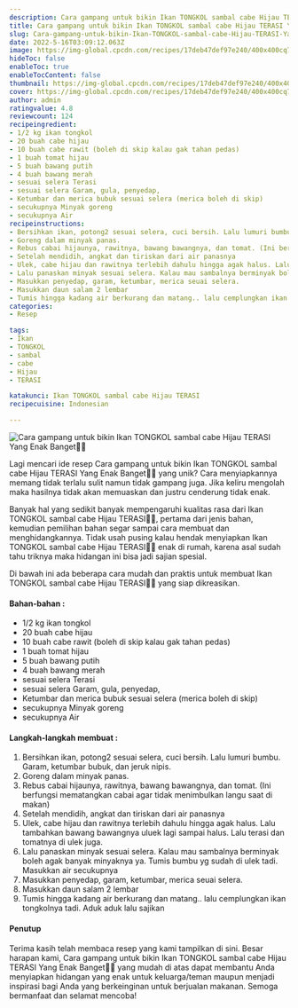 ```yaml
---
description: Cara gampang untuk bikin Ikan TONGKOL sambal cabe Hijau TERASI Yang Enak Banget"
title: Cara gampang untuk bikin Ikan TONGKOL sambal cabe Hijau TERASI Yang Enak Banget
slug: Cara-gampang-untuk-bikin-Ikan-TONGKOL-sambal-cabe-Hijau-TERASI-Yang-Enak-Banget
date: 2022-5-16T03:09:12.063Z
image: https://img-global.cpcdn.com/recipes/17deb47def97e240/400x400cq70/photo.jpg
hideToc: false
enableToc: true
enableTocContent: false
thumbnail: https://img-global.cpcdn.com/recipes/17deb47def97e240/400x400cq70/photo.jpg
cover: https://img-global.cpcdn.com/recipes/17deb47def97e240/400x400cq70/photo.jpg
author: admin
ratingvalue: 4.8
reviewcount: 124
recipeingredient:
- 1/2 kg ikan tongkol
- 20 buah cabe hijau
- 10 buah cabe rawit (boleh di skip kalau gak tahan pedas)
- 1 buah tomat hijau
- 5 buah bawang putih
- 4 buah bawang merah
- sesuai selera Terasi
- sesuai selera Garam, gula, penyedap,
- Ketumbar dan merica bubuk sesuai selera (merica boleh di skip)
- secukupnya Minyak goreng
- secukupnya Air
recipeinstructions:
- Bersihkan ikan, potong2 sesuai selera, cuci bersih. Lalu lumuri bumbu. Garam, ketumbar bubuk, dan jeruk nipis.
- Goreng dalam minyak panas.
- Rebus cabai hijaunya, rawitnya, bawang bawangnya, dan tomat. (Ini berfungsi mematangkan cabai agar tidak menimbulkan langu saat di makan)
- Setelah mendidih, angkat dan tiriskan dari air panasnya
- Ulek, cabe hijau dan rawitnya terlebih dahulu hingga agak halus. Lalu tambahkan bawang bawangnya uluek lagi sampai halus. Lalu terasi dan tomatnya di ulek juga.
- Lalu panaskan minyak sesuai selera. Kalau mau sambalnya berminyak boleh agak banyak minyaknya ya. Tumis bumbu yg sudah di ulek tadi. Masukkan air secukupnya
- Masukkan penyedap, garam, ketumbar, merica seuai selera.
- Masukkan daun salam 2 lembar
- Tumis hingga kadang air berkurang dan matang.. lalu cemplungkan ikan tongkolnya tadi. Aduk aduk lalu sajikan
categories:
- Resep

tags:
- Ikan
- TONGKOL
- sambal
- cabe
- Hijau
- TERASI

katakunci: Ikan TONGKOL sambal cabe Hijau TERASI
recipecuisine: Indonesian

---
```


![Cara gampang untuk bikin Ikan TONGKOL sambal cabe Hijau TERASI Yang Enak Banget👩‍🍳](https://img-global.cpcdn.com/recipes/17deb47def97e240/400x400cq70/photo.jpg)

Lagi mencari ide resep Cara gampang untuk bikin Ikan TONGKOL sambal cabe Hijau TERASI Yang Enak Banget👩‍🍳 yang unik? Cara menyiapkannya memang tidak terlalu sulit namun tidak gampang juga. Jika keliru mengolah maka hasilnya tidak akan memuaskan dan justru cenderung tidak enak.

Banyak hal yang sedikit banyak mempengaruhi kualitas rasa dari Ikan TONGKOL sambal cabe Hijau TERASI👩‍🍳, pertama dari jenis bahan, kemudian pemilihan bahan segar sampai cara membuat dan menghidangkannya. Tidak usah pusing kalau hendak menyiapkan Ikan TONGKOL sambal cabe Hijau TERASI👩‍🍳 enak di rumah, karena asal sudah tahu triknya maka hidangan ini bisa jadi sajian spesial.

Di bawah ini ada beberapa cara mudah dan praktis untuk membuat Ikan TONGKOL sambal cabe Hijau TERASI👩‍🍳 yang siap dikreasikan.

<!--inarticleads1-->

#### Bahan-bahan :

- 1/2 kg ikan tongkol
- 20 buah cabe hijau
- 10 buah cabe rawit (boleh di skip kalau gak tahan pedas)
- 1 buah tomat hijau
- 5 buah bawang putih
- 4 buah bawang merah
- sesuai selera Terasi
- sesuai selera Garam, gula, penyedap,
- Ketumbar dan merica bubuk sesuai selera (merica boleh di skip)
- secukupnya Minyak goreng
- secukupnya Air

<!--inarticleads2-->

#### Langkah-langkah membuat :

1. Bersihkan ikan, potong2 sesuai selera, cuci bersih. Lalu lumuri bumbu. Garam, ketumbar bubuk, dan jeruk nipis.
1. Goreng dalam minyak panas.
1. Rebus cabai hijaunya, rawitnya, bawang bawangnya, dan tomat. (Ini berfungsi mematangkan cabai agar tidak menimbulkan langu saat di makan)
1. Setelah mendidih, angkat dan tiriskan dari air panasnya
1. Ulek, cabe hijau dan rawitnya terlebih dahulu hingga agak halus. Lalu tambahkan bawang bawangnya uluek lagi sampai halus. Lalu terasi dan tomatnya di ulek juga.
1. Lalu panaskan minyak sesuai selera. Kalau mau sambalnya berminyak boleh agak banyak minyaknya ya. Tumis bumbu yg sudah di ulek tadi. Masukkan air secukupnya
1. Masukkan penyedap, garam, ketumbar, merica seuai selera.
1. Masukkan daun salam 2 lembar
1. Tumis hingga kadang air berkurang dan matang.. lalu cemplungkan ikan tongkolnya tadi. Aduk aduk lalu sajikan

#### Penutup

Terima kasih telah membaca resep yang kami tampilkan di sini. Besar harapan kami, Cara gampang untuk bikin Ikan TONGKOL sambal cabe Hijau TERASI Yang Enak Banget👩‍🍳 yang mudah di atas dapat membantu Anda menyiapkan hidangan yang enak untuk keluarga/teman maupun menjadi inspirasi bagi Anda yang berkeinginan untuk berjualan makanan. Semoga bermanfaat dan selamat mencoba!